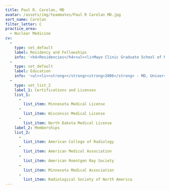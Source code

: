 ```yaml
---
title: Paul R. Carolan, MD
avatar: /assets/img/teammates/Paul R Carolan MD.jpg
sort_name: Carolan
filter_letter: C
practice_area:
  - Nuclear Medicine
cv:
  - 
    type: set_default
    label: Residency and Fellowships
    info: '<h4>Residencies</h4><ul><li>Mayo Clinic Graduate School of Medicine, Rochester, MN</li><li>Gundersen Lutheran Medical Foundation, La Crosse, WI - 2007</li></ul><h4>Fellowships</h4><ul><li>Nuclear Medicine - Mayo Clinic, Rochester, MN - 2011-2012<span></span></li></ul>'
  - 
    type: set_default
    label: Education
    info: '<ul><li><strong></strong><strong>2006</strong> - MD, University of Iowa Medical School, Iowa City, IA</li><li><strong>2000</strong> - Bachelor of Business Administration, University of St. Thomas, St. Paul, MN<span></span></li></ul>'
  - 
    type: set_list_2
    label_1: Certifications and Licenses
    list_1:
      - 
        list_item: Minnesota Medical License
      - 
        list_item: Wisconsin Medical License
      - 
        list_item: North Dakota Medical License
    label_2: Memberships
    list_2:
      - 
        list_item: American College of Radiology
      - 
        list_item: American Medical Association
      - 
        list_item: American Roentgen Ray Society
      - 
        list_item: Minnesota Medical Association
      - 
        list_item: Radiological Society of North America
---
```

